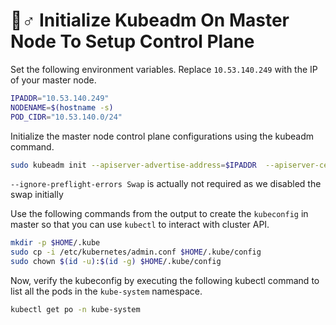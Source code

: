 # 🙆♂ Initialize Kubeadm On Master Node To Setup Control Plane

Set the following environment variables. Replace `10.53.140.249` with the IP of your master node.

```bash
IPADDR="10.53.140.249"
NODENAME=$(hostname -s)
POD_CIDR="10.53.140.0/24"
```

Initialize the master node control plane configurations using the kubeadm command.

```bash
sudo kubeadm init --apiserver-advertise-address=$IPADDR  --apiserver-cert-extra-sans=$IPADDR  --pod-network-cidr=$POD_CIDR --node-name $NODENAME --ignore-preflight-errors Swap
```

`--ignore-preflight-errors Swap` is actually not required as we disabled the swap initially

Use the following commands from the output to create the `kubeconfig` in master so that you can use `kubectl` to interact with cluster API.

```bash
mkdir -p $HOME/.kube
sudo cp -i /etc/kubernetes/admin.conf $HOME/.kube/config
sudo chown $(id -u):$(id -g) $HOME/.kube/config
```

Now, verify the kubeconfig by executing the following kubectl command to list all the pods in the `kube-system` namespace.

```bash
kubectl get po -n kube-system
```
